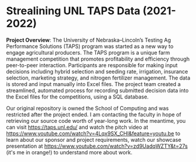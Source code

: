 # Strealining UNL TAPS Data (2021-2022)

**Project Overview**: The University of Nebraska–Lincoln’s Testing Ag Performance Solutions (TAPS) program was started as a new way to engage agricultural producers. The TAPS program is a unique farm management competition that promotes profitability and efficiency through peer-to-peer interaction. Participants are responsible for making input decisions including hybrid selection and seeding rate, irrigation, insurance selection, marketing strategy, and nitrogen fertilizer management. The data is stored and input manually into Excel files. The project team created a streamlined, automated process for recording submitted decision data into the Excel files for the competitions, using a SQL database.

Our original repository is owned the School of Computing and was restricted after the project ended. I am contacting the faculty in hope of retrieving our source code worth of year-long work. In the meantime, you can visit https://taps.unl.edu/ and watch the pitch video at https://www.youtube.com/watch?v=4Lqx9SX_CHI&feature=youtu.be to learn about our sponsor and project requirements, watch our showcase presentation at https://www.youtube.com/watch?v=zd9UadqWZTY&t=27s (it's me in orange!) to understand more about work.
